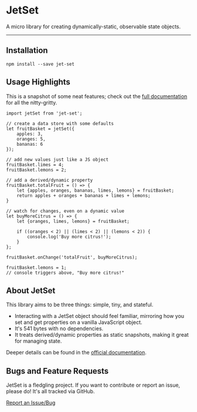 # JetSet

A micro library for creating dynamically-static, observable state objects.

-----------------------------------------------

## Installation

    npm install --save jet-set

## Usage Highlights

This is a snapshot of some neat features; check out the [full documentation](https://phillipluther.github.io/jet-set) for all the nitty-gritty.

    import jetSet from 'jet-set';

    // create a data store with some defaults
    let fruitBasket = jetSet({
        apples: 3,
        oranges: 5,
        bananas: 6
    });

    // add new values just like a JS object
    fruitBasket.limes = 4;
    fruitBasket.lemons = 2;

    // add a derived/dynamic property
    fruitBasket.totalFruit = () => {
        let {apples, oranges, bananas, limes, lemons} = fruitBasket;
        return apples + oranges + bananas + limes + lemons;
    }

    // watch for changes, even on a dynamic value
    let buyMoreCitrus = () => {
        let {oranges, limes, lemons} = fruitBasket;

        if ((oranges < 2) || (limes < 2) || (lemons < 2)) {
            console.log('Buy more citrus!');
        }
    };

    fruitBasket.onChange('totalFruit', buyMoreCitrus);

    fruitBasket.lemons = 1;
    // console triggers above, "Buy more citrus!"


## About JetSet

This library aims to be three things: simple, tiny, and stateful.

* Interacting with a JetSet object should feel familiar, mirroring how you set and get properties on a vanilla JavaScript object.
* It's 541 bytes with no dependencies.
* It treats derived/dynamic properties as static snapshots, making it great for managing state.

Deeper details can be found in the [official documentation](https://phillipluther.github.io/jet-set).


## Bugs and Feature Requests

JetSet is a fledgling project. If you want to contribute or report an issue, please do! It's all tracked via GitHub.

[Report an Issue/Bug](https://github.com/phillipluther/jet-set/issues)
